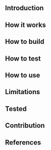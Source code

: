 ## Introduction
## How it works
## How to build
## How to test
## How to use
## Limitations
## Tested
## Contribution
## References
